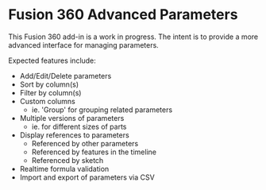# Fusion 360 Advanced Parameters
This Fusion 360 add-in is a work in progress.  The intent is to provide a more advanced interface for managing parameters.

Expected features include:
- Add/Edit/Delete parameters
- Sort by column(s)
- Filter by column(s)
- Custom columns
    - ie. 'Group' for grouping related parameters
- Multiple versions of parameters
    - ie. for different sizes of parts
- Display references to parameters
    - Referenced by other parameters
    - Referenced by features in the timeline
    - Referenced by sketch
- Realtime formula validation
- Import and export of parameters via CSV